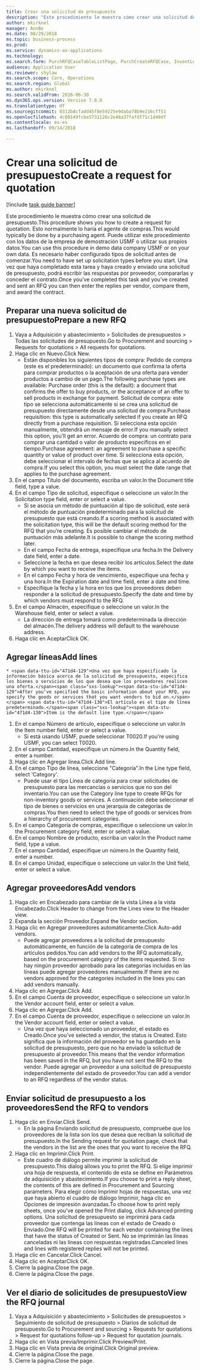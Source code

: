 ```yaml
--- 
title: Crear una solicitud de presupuesto
description: "Este procedimiento le muestra cómo crear una solicitud de presupuesto."
author: mkirknel
manager: AnnBe
ms.date: 08/29/2018
ms.topic: business-process
ms.prod: 
ms.service: dynamics-ax-applications
ms.technology: 
ms.search.form: PurchRFQCaseTableListPage, PurchCreateRFQCase, InventLocationIdLookup, PurchRFQCaseTable, InventItemIdLookupSimple, EcoResCategorySingleLookup, UnitOfMeasureLookup, PurchRFQEditLines, PurchRFQEditLinesPrintOptions, VendRFQJournal, SrsReportViewerForm
audience: Application User
ms.reviewer: shylaw
ms.search.scope: Core, Operations
ms.search.region: Global
ms.author: mkirknel
ms.search.validFrom: 2016-06-30
ms.dyn365.ops.version: Version 7.0.0
ms.translationtype: HT
ms.sourcegitcommit: 0312b8cfadd45f8e59225e9daba78b9e216cff51
ms.openlocfilehash: 4c09149fcbe5731126c2e48a37fafdf71c1d49df
ms.contentlocale: es-es
ms.lasthandoff: 09/14/2018

---
```

# <a name="create-a-request-for-quotation"></a><span data-ttu-id="471d4-103">Crear una solicitud de presupuesto</span><span class="sxs-lookup"><span data-stu-id="471d4-103">Create a request for quotation</span></span>

[!include [task guide banner](../../includes/task-guide-banner.md)]

<span data-ttu-id="471d4-104">Este procedimiento le muestra cómo crear una solicitud de presupuesto.</span><span class="sxs-lookup"><span data-stu-id="471d4-104">This procedure shows you how to create a request for quotation.</span></span> <span data-ttu-id="471d4-105">Esto normalmente lo haría el agente de compras.</span><span class="sxs-lookup"><span data-stu-id="471d4-105">This would typically be done by a purchasing agent.</span></span> <span data-ttu-id="471d4-106">Puede utilizar este procedimiento con los datos de la empresa de demostración USMF o utilizar sus propios datos.</span><span class="sxs-lookup"><span data-stu-id="471d4-106">You can use this procedure in demo data company USMF or on your own data.</span></span> <span data-ttu-id="471d4-107">Es necesario haber configurado tipos de solicitud antes de comenzar.</span><span class="sxs-lookup"><span data-stu-id="471d4-107">You need to have set up solicitation types before you start.</span></span> <span data-ttu-id="471d4-108">Una vez que haya completado esta tarea y haya creado y enviado una solicitud de presupuesto, podrá escribir las respuestas por proveedor, compararlas y conceder el contrato.</span><span class="sxs-lookup"><span data-stu-id="471d4-108">Once you’ve completed this task and you’ve created and sent an RFQ you can then enter the replies per vendor, compare them, and award the contract.</span></span>


## <a name="prepare-a-new-rfq"></a><span data-ttu-id="471d4-109">Preparar una nueva solicitud de presupuesto</span><span class="sxs-lookup"><span data-stu-id="471d4-109">Prepare a new RFQ</span></span>
1. <span data-ttu-id="471d4-110">Vaya a Adquisición y abastecimiento > Solicitudes de presupuestos > Todas las solicitudes de presupuesto.</span><span class="sxs-lookup"><span data-stu-id="471d4-110">Go to Procurement and sourcing > Requests for quotations > All requests for quotations.</span></span>
2. <span data-ttu-id="471d4-111">Haga clic en Nuevo.</span><span class="sxs-lookup"><span data-stu-id="471d4-111">Click New.</span></span>
    * <span data-ttu-id="471d4-112">Están disponibles los siguientes tipos de compra: Pedido de compra (este es el predeterminado): un documento que confirma la oferta para comprar productos o la aceptación de una oferta para vender productos a cambio de un pago.</span><span class="sxs-lookup"><span data-stu-id="471d4-112">The following purchase types are available: Purchase order (this is the default): a document that confirms the offer to buy products, or the acceptance of an offer to sell products in exchange for payment.</span></span> <span data-ttu-id="471d4-113">Solicitud de compra: este tipo se selecciona automáticamente si se crea una solicitud de presupuesto directamente desde una solicitud de compra.</span><span class="sxs-lookup"><span data-stu-id="471d4-113">Purchase requisition: this type is automatically selected if you create an RFQ directly from a purchase requisition.</span></span> <span data-ttu-id="471d4-114">Si selecciona esta opción manualmente, obtendrá un mensaje de error.</span><span class="sxs-lookup"><span data-stu-id="471d4-114">If you manually select this option, you’ll get an error.</span></span> <span data-ttu-id="471d4-115">Acuerdo de compra: un contrato para comprar una cantidad o valor de producto específicos en el tiempo.</span><span class="sxs-lookup"><span data-stu-id="471d4-115">Purchase agreement: an agreement to purchase a specific quantity or value of product over time.</span></span> <span data-ttu-id="471d4-116">Si selecciona esta opción, debe seleccionar el intervalo de fechas que se aplica al acuerdo de compra.</span><span class="sxs-lookup"><span data-stu-id="471d4-116">If you select this option, you must select the date range that applies to the purchase agreement.</span></span>  
3. <span data-ttu-id="471d4-117">En el campo Título del documento, escriba un valor.</span><span class="sxs-lookup"><span data-stu-id="471d4-117">In the Document title field, type a value.</span></span>
4. <span data-ttu-id="471d4-118">En el campo Tipo de solicitud, especifique o seleccione un valor.</span><span class="sxs-lookup"><span data-stu-id="471d4-118">In the Solicitation type field, enter or select a value.</span></span>
    * <span data-ttu-id="471d4-119">Si se asocia un método de puntuación al tipo de solicitud, este será el método de puntuación predeterminado para la solicitud de presupuesto que está creando.</span><span class="sxs-lookup"><span data-stu-id="471d4-119">If a scoring method is associated with the solicitation type, this will be the default scoring method for the RFQ that you’re creating.</span></span> <span data-ttu-id="471d4-120">Es posible cambiar el método de puntuación más adelante.</span><span class="sxs-lookup"><span data-stu-id="471d4-120">It is possible to change the scoring method later.</span></span>  
    * <span data-ttu-id="471d4-121">En el campo Fecha de entrega, especifique una fecha.</span><span class="sxs-lookup"><span data-stu-id="471d4-121">In the Delivery date field, enter a date.</span></span>  
    * <span data-ttu-id="471d4-122">Seleccione la fecha en que desea recibir los artículos.</span><span class="sxs-lookup"><span data-stu-id="471d4-122">Select the date by which you want to receive the items.</span></span>  
    * <span data-ttu-id="471d4-123">En el campo Fecha y hora de vencimiento, especifique una fecha y una hora.</span><span class="sxs-lookup"><span data-stu-id="471d4-123">In the Expiration date and time field, enter a date and time.</span></span>  
    * <span data-ttu-id="471d4-124">Especifique la fecha y la hora en los que los proveedores deben responder a la solicitud de presupuesto.</span><span class="sxs-lookup"><span data-stu-id="471d4-124">Specify the date and time by which vendors must respond to the RFQ.</span></span>  
5. <span data-ttu-id="471d4-125">En el campo Almacén, especifique o seleccione un valor.</span><span class="sxs-lookup"><span data-stu-id="471d4-125">In the Warehouse field, enter or select a value.</span></span>
    * <span data-ttu-id="471d4-126">La dirección de entrega tomará como predeterminada la dirección del almacén.</span><span class="sxs-lookup"><span data-stu-id="471d4-126">The delivery address will default to the warehouse address.</span></span>  
6. <span data-ttu-id="471d4-127">Haga clic en Aceptar</span><span class="sxs-lookup"><span data-stu-id="471d4-127">Click OK.</span></span>

## <a name="add-lines"></a><span data-ttu-id="471d4-128">Agregar líneas</span><span class="sxs-lookup"><span data-stu-id="471d4-128">Add lines</span></span>
    * <span data-ttu-id="471d4-129">Una vez que haya especificado la información básica acerca de la solicitud de presupuesto, especifica los bienes o servicios de los que desea que los proveedores realicen una oferta.</span><span class="sxs-lookup"><span data-stu-id="471d4-129">After you’ve specified the basic information about your RFQ, you specify the goods or services that you want vendors to bid on.</span></span> <span data-ttu-id="471d4-130">El artículo es el tipo de línea predeterminado.</span><span class="sxs-lookup"><span data-stu-id="471d4-130">Item is the default line type.</span></span>   
1. <span data-ttu-id="471d4-131">En el campo Número de artículo, especifique o seleccione un valor.</span><span class="sxs-lookup"><span data-stu-id="471d4-131">In the Item number field, enter or select a value.</span></span>
    * <span data-ttu-id="471d4-132">Si está usando USMF, puede seleccionar T0020.</span><span class="sxs-lookup"><span data-stu-id="471d4-132">If you're using USMF, you can select T0020.</span></span>  
2. <span data-ttu-id="471d4-133">En el campo Cantidad, especifique un número.</span><span class="sxs-lookup"><span data-stu-id="471d4-133">In the Quantity field, enter a number.</span></span>
3. <span data-ttu-id="471d4-134">Haga clic en Agregar línea.</span><span class="sxs-lookup"><span data-stu-id="471d4-134">Click Add line.</span></span>
4. <span data-ttu-id="471d4-135">En el campo Tipo de línea, seleccione "Categoría".</span><span class="sxs-lookup"><span data-stu-id="471d4-135">In the Line type field, select 'Category'.</span></span>
    * <span data-ttu-id="471d4-136">Puede usar el tipo Línea de categoría para crear solicitudes de presupuesto para las mercancías o servicios que no son del inventario.</span><span class="sxs-lookup"><span data-stu-id="471d4-136">You can use the Category line type to create RFQs for non-inventory goods or services.</span></span> <span data-ttu-id="471d4-137">A continuación debe seleccionar el tipo de bienes o servicios en una jerarquía de categorías de compras.</span><span class="sxs-lookup"><span data-stu-id="471d4-137">You then need to select the type of goods or services from a hierarchy of procurement categories.</span></span>  
5. <span data-ttu-id="471d4-138">En el campo Categoría de compras, especifique o seleccione un valor.</span><span class="sxs-lookup"><span data-stu-id="471d4-138">In the Procurement category field, enter or select a value.</span></span>
6. <span data-ttu-id="471d4-139">En el campo Nombre de producto, escriba un valor.</span><span class="sxs-lookup"><span data-stu-id="471d4-139">In the Product name field, type a value.</span></span>
7. <span data-ttu-id="471d4-140">En el campo Cantidad, especifique un número.</span><span class="sxs-lookup"><span data-stu-id="471d4-140">In the Quantity field, enter a number.</span></span>
8. <span data-ttu-id="471d4-141">En el campo Unidad, especifique o seleccione un valor.</span><span class="sxs-lookup"><span data-stu-id="471d4-141">In the Unit field, enter or select a value.</span></span>

## <a name="add-vendors"></a><span data-ttu-id="471d4-142">Agregar proveedores</span><span class="sxs-lookup"><span data-stu-id="471d4-142">Add vendors</span></span>
1. <span data-ttu-id="471d4-143">Haga clic en Encabezado para cambiar de la vista Línea a la vista Encabezado.</span><span class="sxs-lookup"><span data-stu-id="471d4-143">Click Header to change from the Lines view to the Header view.</span></span> 
2. <span data-ttu-id="471d4-144">Expanda la sección Proveedor.</span><span class="sxs-lookup"><span data-stu-id="471d4-144">Expand the Vendor section.</span></span>
3. <span data-ttu-id="471d4-145">Haga clic en Agregar proveedores automáticamente.</span><span class="sxs-lookup"><span data-stu-id="471d4-145">Click Auto-add vendors.</span></span>
    * <span data-ttu-id="471d4-146">Puede agregar proveedores a la solicitud de presupuesto automáticamente, en función de la categoría de compra de los artículos pedidos.</span><span class="sxs-lookup"><span data-stu-id="471d4-146">You can add vendors to the RFQ automatically, based on the procurement category of the items requested.</span></span> <span data-ttu-id="471d4-147">Si no hay ningún proveedor aprobado para las categorías incluidas en las líneas puede agregar proveedores manualmente.</span><span class="sxs-lookup"><span data-stu-id="471d4-147">If there are no vendors approved for the categories included in the lines you can add vendors manually.</span></span>  
4. <span data-ttu-id="471d4-148">Haga clic en Agregar.</span><span class="sxs-lookup"><span data-stu-id="471d4-148">Click Add.</span></span>
5. <span data-ttu-id="471d4-149">En el campo Cuenta de proveedor, especifique o seleccione un valor.</span><span class="sxs-lookup"><span data-stu-id="471d4-149">In the Vendor account field, enter or select a value.</span></span>
6. <span data-ttu-id="471d4-150">Haga clic en Agregar.</span><span class="sxs-lookup"><span data-stu-id="471d4-150">Click Add.</span></span>
7. <span data-ttu-id="471d4-151">En el campo Cuenta de proveedor, especifique o seleccione un valor.</span><span class="sxs-lookup"><span data-stu-id="471d4-151">In the Vendor account field, enter or select a value.</span></span>
    * <span data-ttu-id="471d4-152">Una vez que haya seleccionado un proveedor, el estado es Creado.</span><span class="sxs-lookup"><span data-stu-id="471d4-152">Once you’ve selected a vendor, the status is Created.</span></span> <span data-ttu-id="471d4-153">Esto significa que la información del proveedor se ha guardado en la solicitud de presupuesto, pero que no ha enviado la solicitud de presupuesto al proveedor.</span><span class="sxs-lookup"><span data-stu-id="471d4-153">This means that the vendor information has been saved in the RFQ, but you have not sent the RFQ to the vendor.</span></span> <span data-ttu-id="471d4-154">Puede agregar un proveedor a una solicitud de presupuesto independientemente del estado de proveedor.</span><span class="sxs-lookup"><span data-stu-id="471d4-154">You can add a vendor to an RFQ regardless of the vendor status.</span></span>  

## <a name="send-the-rfq-to-vendors"></a><span data-ttu-id="471d4-155">Enviar solicitud de presupuesto a los proveedores</span><span class="sxs-lookup"><span data-stu-id="471d4-155">Send the RFQ to vendors</span></span>
1. <span data-ttu-id="471d4-156">Haga clic en Enviar.</span><span class="sxs-lookup"><span data-stu-id="471d4-156">Click Send.</span></span>
    * <span data-ttu-id="471d4-157">En la página Enviando solicitud de presupuesto, compruebe que los proveedores de la lista son los que desea que reciban la solicitud de presupuesto.</span><span class="sxs-lookup"><span data-stu-id="471d4-157">In the Sending request for quotation page, check that the vendors in the list are the ones that you want to receive the RFQ.</span></span>  
2. <span data-ttu-id="471d4-158">Haga clic en Imprimir.</span><span class="sxs-lookup"><span data-stu-id="471d4-158">Click Print.</span></span>
    * <span data-ttu-id="471d4-159">Este cuadro de diálogo permite imprimir la solicitud de presupuesto.</span><span class="sxs-lookup"><span data-stu-id="471d4-159">This dialog allows you to print the RFQ.</span></span> <span data-ttu-id="471d4-160">Si elige imprimir una hoja de respuesta, el contenido de esta se define en Parámetros de adquisición y abastecimiento.</span><span class="sxs-lookup"><span data-stu-id="471d4-160">If you choose to print a reply sheet, the contents of this are defined in Procurement and Sourcing parameters.</span></span> <span data-ttu-id="471d4-161">Para elegir cómo imprimir hojas de respuestas, una vez que haya abierto el cuadro de diálogo Imprimir, haga clic en Opciones de impresión avanzadas.</span><span class="sxs-lookup"><span data-stu-id="471d4-161">To choose how to print reply sheets, once you’ve opened the Print dialog, click Advanced printing options.</span></span> <span data-ttu-id="471d4-162">Una solicitud de presupuesto se imprimirá para cada proveedor que contenga las líneas con el estado de Creado o Enviado.</span><span class="sxs-lookup"><span data-stu-id="471d4-162">One RFQ will be printed for each vendor containing the lines that have the status of Created or Sent.</span></span> <span data-ttu-id="471d4-163">No se imprimirán las líneas canceladas ni las líneas con respuestas registradas.</span><span class="sxs-lookup"><span data-stu-id="471d4-163">Canceled lines and lines with registered replies will not be printed.</span></span>   
3. <span data-ttu-id="471d4-164">Haga clic en Cancelar.</span><span class="sxs-lookup"><span data-stu-id="471d4-164">Click Cancel.</span></span>
4. <span data-ttu-id="471d4-165">Haga clic en Aceptar</span><span class="sxs-lookup"><span data-stu-id="471d4-165">Click OK.</span></span>
5. <span data-ttu-id="471d4-166">Cierre la página.</span><span class="sxs-lookup"><span data-stu-id="471d4-166">Close the page.</span></span>
6. <span data-ttu-id="471d4-167">Cierre la página.</span><span class="sxs-lookup"><span data-stu-id="471d4-167">Close the page.</span></span>

## <a name="view-the-rfq-journal"></a><span data-ttu-id="471d4-168">Ver el diario de solicitudes de presupuesto</span><span class="sxs-lookup"><span data-stu-id="471d4-168">View the RFQ journal</span></span>
1. <span data-ttu-id="471d4-169">Vaya a Adquisición y abastecimiento > Solicitudes de presupuestos > Seguimiento de solicitud de presupuesto > Diarios de solicitud de presupuesto.</span><span class="sxs-lookup"><span data-stu-id="471d4-169">Go to Procurement and sourcing > Requests for quotations > Request for quotations follow-up > Request for quotation journals.</span></span>
2. <span data-ttu-id="471d4-170">Haga clic en Vista previa/Imprimir.</span><span class="sxs-lookup"><span data-stu-id="471d4-170">Click Preview/Print.</span></span>
3. <span data-ttu-id="471d4-171">Haga clic en Vista previa de original.</span><span class="sxs-lookup"><span data-stu-id="471d4-171">Click Original preview.</span></span>
4. <span data-ttu-id="471d4-172">Cierre la página.</span><span class="sxs-lookup"><span data-stu-id="471d4-172">Close the page.</span></span>
5. <span data-ttu-id="471d4-173">Cierre la página.</span><span class="sxs-lookup"><span data-stu-id="471d4-173">Close the page.</span></span>


